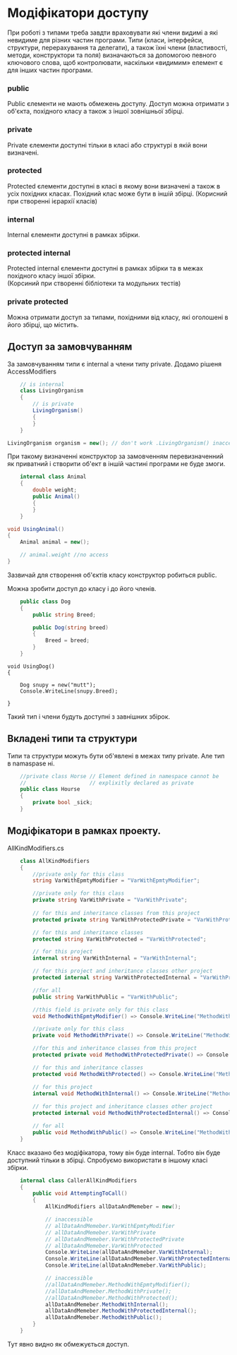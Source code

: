 # Модіфікатори доступу

При роботі з типами треба завдти враховувати які члени видимі а які невидиме для різних частин програми. Типи (класи, інтерфейси, структури, перерахування та делегати), а також їхні члени (властивості, методи, конструктори та поля) визначаються за допомогою певного ключового слова, щоб контролювати, наскільки «видимим» елемент є для інших частин програми.

### public 

Public єлементи не мають обмежень доступу. Доступ можна отримати з об'єкта, похідного класу а також з іншої зовнішньої збірці.

### private

Private єлементи доступні тільки в класі або структурі в якій вони визначені.

### protected

Protected єлементи доступні в класі в якому вони визначені а також в усіх похідних класах. Похідний клас може бути в іншій збірці.
(Корисний при створенні ієрархії класів)

### internal

Internal єлементи доступні в рамках збірки.

### protected internal 

Protected internal єлементи доступні в рамках збірки та в межах похідного класу іншої збірки.  
(Корсиний при створенні бібліотеки та модульних тестів) 

### private protected 

 Можна отримати доступ за типами, похідними від класу, які оголошені в його збірці, що містить.


## Доступ за замовчуванням 

За замовчуванням типи є internal а члени типу private. Додамо рішеня AccessModifiers

```cs
    // is internal 
    class LivingOrganism
    {
        // is private
        LivingOrganism()
        {
        }
    }
```
```cs
LivingOrganism organism = new(); // don't work .LivingOrganism() inaccesible

```
При такому визначенні конструктор за замовченням перевизначенний як приватний і створити об'ект в іншій частині програми не буде змоги.

```cs
    internal class Animal
    {
        double weight;
        public Animal()
        {                       
        }
    }
```
```cs
void UsingAnimal()
{
    Animal animal = new();

    // animal.weight //no access
}
```
Зазвичай для створення об'єктів класу конcтруктор робиться public.

Можна зробити доступ до класу і до його членів.
```cs
    public class Dog
    {
        public string Breed;

        public Dog(string breed)
        {
            Breed = breed;
        }
    }
```
```
void UsingDog()
{

    Dog snupy = new("mutt");
    Console.WriteLine(snupy.Breed);

}

```
Такий тип і члени будуть доступні з завнішних збірок.


## Вкладені типи та структури

Типи та структури можуть бути об'явлені в межах типу private. Але тип в namaspase ні.

```cs
    //private class Horse // Element defined in namespace cannot be
    //                    // explixitly declared as private
    public class Hourse
    {
        private bool _sick;
    }
```

## Модіфікатори в рамках проекту.

AllKindModifiers.cs
```cs
    class AllKindModifiers
    {
        //private only for this class
        string VarWithEpmtyModifier = "VarWithEpmtyModifier";

        //private only for this class
        private string VarWithPrivate = "VarWithPrivate";
        
        // for this and inheritance classes from this project
        protected private string VarWithProtectedPrivate = "VarWithProtectedPrivate";

        // for this and inheritance classes 
        protected string VarWithProtected = "VarWithProtected";

        // for this project
        internal string VarWithInternal = "VarWithInternal";

        // for this project and inheritance classes other project
        protected internal string VarWithProtectedInternal = "VarWithProtectedInternal";

        //for all
        public string VarWithPublic = "VarWithPublic";

        //this field is private only for this class
        void MethodWithEpmtyModifier() => Console.WriteLine("MethodWithEpmtyModifier");

        //private only for this class
        private void MethodWithPrivate() => Console.WriteLine("MethodWithPrivate");

        //for this and inheritance classes from this project
        protected private void MethodWithProtectedPrivate() => Console.WriteLine("MethodWithProtectedPrivate");

        // for this and inheritance classes 
        protected void MethodWithProtected() => Console.WriteLine("MethodWithProtected");

        // for this project
        internal void MethodWithInternal() => Console.WriteLine("MethodWithInternal");
        
        // for this project and inheritance classes other project
        protected internal void MethodWithProtectedInternal() => Console.WriteLine("MethodWithProtectedInternal");

        // for all
        public void MethodWithPublic() => Console.WriteLine("MethodWithPublic");
    }
```
Класс вказано без модіфікатора, тому він буде internal. Тобто він буде доступний тільки в збірці.
Спробуємо використати в іншому класі збірки.

```cs
    internal class CallerAllKindModifiers
    {
        public void AttemptingToCall()
        {
            AllKindModifiers allDataAndMemeber = new();

            // inaccessible
            // allDataAndMemeber.VarWithEpmtyModifier 
            // allDataAndMemeber.VarWithPrivate
            // allDataAndMemeber.VarWithProtectedPrivate
            // allDataAndMemeber.VarWithProtected
            Console.WriteLine(allDataAndMemeber.VarWithInternal);
            Console.WriteLine(allDataAndMemeber.VarWithProtectedInternal);
            Console.WriteLine(allDataAndMemeber.VarWithPublic);

            // inaccessible
            //allDataAndMemeber.MethodWithEpmtyModifier();
            //allDataAndMemeber.MethodWithPrivate();
            //allDataAndMemeber.MethodWithProtected();
            allDataAndMemeber.MethodWithInternal();
            allDataAndMemeber.MethodWithProtectedInternal();
            allDataAndMemeber.MethodWithPublic();
        }
    }
```
Тут явно видно як обмежується доступ.

